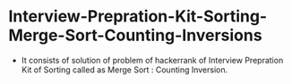 # Interview-Prepration-Kit-Sorting-Merge-Sort-Counting-Inversions
- It consists of solution of problem of hackerrank of Interview Prepration Kit of Sorting called as Merge Sort : Counting Inversion.
